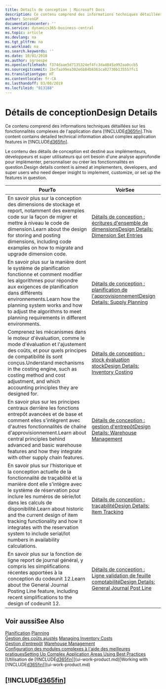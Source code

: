 ```yaml
---
title: Détails de conception | Microsoft Docs
description: Ce contenu comprend des informations techniques détaillées sur les fonctionnalités d'application complexes dans Business Central.
author: SorenGP
documentationcenter: ''
ms.service: dynamics365-business-central
ms.topic: article
ms.devlang: na
ms.tgt_pltfrm: na
ms.workload: na
ms.search.keywords: ''
ms.date: 10/01/2018
ms.author: sgroespe
ms.openlocfilehash: f374daae5d7135324ef4fc3da4845a992aa0ccb5
ms.sourcegitcommit: 1bcfaa99ea302e6b84b8361ca02730b135557fc1
ms.translationtype: HT
ms.contentlocale: fr-CA
ms.lasthandoff: 03/08/2019
ms.locfileid: "813188"
---
```

# <a name="design-details"></a><span data-ttu-id="2d601-103">Détails de conception</span><span class="sxs-lookup"><span data-stu-id="2d601-103">Design Details</span></span>
<span data-ttu-id="2d601-104">Ce contenu comprend des informations techniques détaillées sur les fonctionnalités complexes de l'application dans [!INCLUDE[d365fin](includes/d365fin_md.md)].</span><span class="sxs-lookup"><span data-stu-id="2d601-104">This content contains detailed technical information about complex application features in [!INCLUDE[d365fin](includes/d365fin_md.md)].</span></span>  

 <span data-ttu-id="2d601-105">Le contenu des détails de conception est destiné aux implémenteurs, développeurs et super utilisateurs qui ont besoin d'une analyse approfondie pour implémenter, personnaliser ou créer les fonctionnalités en question.</span><span class="sxs-lookup"><span data-stu-id="2d601-105">Design details content is aimed at implementers, developers, and super users who need deeper insight to implement, customize, or set up the features in question.</span></span>  

|<span data-ttu-id="2d601-106">**Pour**</span><span class="sxs-lookup"><span data-stu-id="2d601-106">**To**</span></span>|<span data-ttu-id="2d601-107">**Voir**</span><span class="sxs-lookup"><span data-stu-id="2d601-107">**See**</span></span>|  
|------------|-------------|  
|<span data-ttu-id="2d601-108">En savoir plus sur la conception des dimensions de stockage et report, notamment des exemples code sur la façon de migrer et mettre à niveau le code de dimension.</span><span class="sxs-lookup"><span data-stu-id="2d601-108">Learn about the design for storing and posting dimensions, including code examples on how to migrate and upgrade dimension code.</span></span>|[<span data-ttu-id="2d601-109">Détails de conception : écritures d'ensemble de dimensions</span><span class="sxs-lookup"><span data-stu-id="2d601-109">Design Details: Dimension Set Entries</span></span>](design-details-dimension-set-entries.md)|  
|<span data-ttu-id="2d601-110">En savoir plus sur la manière dont le système de planification fonctionne et comment modifier les algorithmes pour répondre aux exigences de planification dans différents environnements.</span><span class="sxs-lookup"><span data-stu-id="2d601-110">Learn how the planning system works and how to adjust the algorithms to meet planning requirements in different environments.</span></span>|[<span data-ttu-id="2d601-111">Détails de conception : planification de l'approvisionnement</span><span class="sxs-lookup"><span data-stu-id="2d601-111">Design Details: Supply Planning</span></span>](design-details-supply-planning.md)|  
|<span data-ttu-id="2d601-112">Comprenez les mécanismes dans le moteur d'évaluation, comme le mode d'évaluation et l'ajustement des coûts, et pour quels principes de compatibilité ils sont conçus.</span><span class="sxs-lookup"><span data-stu-id="2d601-112">Understand mechanisms in the costing engine, such as costing method and cost adjustment, and which accounting principles they are designed for.</span></span>|[<span data-ttu-id="2d601-113">Détails de conception : stock évaluation stock</span><span class="sxs-lookup"><span data-stu-id="2d601-113">Design Details: Inventory Costing</span></span>](design-details-inventory-costing.md)|  
|<span data-ttu-id="2d601-114">En savoir plus sur les principes centraux derrière les fonctions entrepôt avancées et de base et comment elles s'intègrent avec d'autres fonctionnalités de chaîne d'approvisionnement.</span><span class="sxs-lookup"><span data-stu-id="2d601-114">Learn about central principles behind advanced and basic warehouse features and how they integrate with other supply chain features.</span></span>|[<span data-ttu-id="2d601-115">Détails de conception : gestion d'entrepôt</span><span class="sxs-lookup"><span data-stu-id="2d601-115">Design Details: Warehouse Management</span></span>](design-details-warehouse-management.md)|  
|<span data-ttu-id="2d601-116">En savoir plus sur l'historique et la conception actuelle de la fonctionnalité de traçabilité et la manière dont elle s'intègre avec le système de réservation pour inclure les numéros de série/lot dans les calculs de disponibilité.</span><span class="sxs-lookup"><span data-stu-id="2d601-116">Learn about historic and the current design of item tracking functionality and how it integrates with the reservation system to include serial/lot numbers in availability calculations.</span></span>|[<span data-ttu-id="2d601-117">Détails de conception : traçabilité</span><span class="sxs-lookup"><span data-stu-id="2d601-117">Design Details: Item Tracking</span></span>](design-details-item-tracking.md)|  
|<span data-ttu-id="2d601-118">En savoir plus sur la fonction de ligne report de journal général, y compris les simplifications récentes apportées à la conception du codeunit 12.</span><span class="sxs-lookup"><span data-stu-id="2d601-118">Learn about the General Journal Posting Line feature, including recent simplifications to the design of codeunit 12.</span></span>|[<span data-ttu-id="2d601-119">Détails de conception : Ligne validation de feuille comptabilité</span><span class="sxs-lookup"><span data-stu-id="2d601-119">Design Details: General Journal Post Line</span></span>](design-details-general-journal-post-line.md)|  

## <a name="see-also"></a><span data-ttu-id="2d601-120">Voir aussi</span><span class="sxs-lookup"><span data-stu-id="2d601-120">See Also</span></span>  
 <span data-ttu-id="2d601-121">[Planification](production-planning.md) </span><span class="sxs-lookup"><span data-stu-id="2d601-121">[Planning](production-planning.md) </span></span>  
 <span data-ttu-id="2d601-122">[Gestion des coûts ajustés](finance-manage-inventory-costs.md) </span><span class="sxs-lookup"><span data-stu-id="2d601-122">[Managing Inventory Costs](finance-manage-inventory-costs.md) </span></span>  
 <span data-ttu-id="2d601-123">[Gestion d’entrepôt](warehouse-manage-warehouse.md) </span><span class="sxs-lookup"><span data-stu-id="2d601-123">[Warehouse Management](warehouse-manage-warehouse.md) </span></span>  
 [<span data-ttu-id="2d601-124">Configuration des modules complexes à l'aide des meilleures pratiques</span><span class="sxs-lookup"><span data-stu-id="2d601-124">Setting Up Complex Application Areas Using Best Practices</span></span>](set-up-complex-application-areas-using-best-practices.md)  
 <span data-ttu-id="2d601-125">[Utilisation de [!INCLUDE[d365fin](includes/d365fin_md.md)]](ui-work-product.md)</span><span class="sxs-lookup"><span data-stu-id="2d601-125">[Working with [!INCLUDE[d365fin](includes/d365fin_md.md)]](ui-work-product.md)</span></span>

 ## [!INCLUDE[d365fin](includes/free_trial_md.md)]  
  
